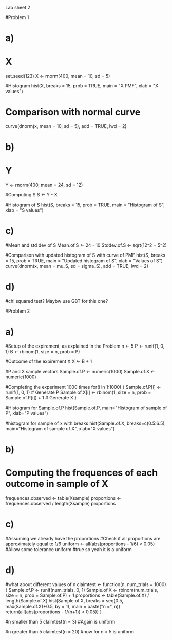 Lab sheet 2

 #Problem 1 
 # a)
 # X
 set.seed(123)
 X <- rnorm(400, mean = 10, sd = 5)

 #Histogram
 hist(X, breaks = 15, prob = TRUE, main = "X PMF", xlab = "X values")

 # Comparison with normal curve
 curve(dnorm(x, mean = 10, sd = 5), add = TRUE, lwd = 2)


 # b)
 # Y
 Y <- rnorm(400, mean = 24, sd = 12)

 #Computing S
 S <- Y - X

 #Histogram of S
 hist(S, breaks = 15, prob = TRUE, main = "Histogram of S", xlab = "S values")


 # c)
 #Mean and std dev of S
 Mean.of.S <- 24 - 10
 Stddev.of.S <- sqrt(12^2 + 5^2)

 #Comparison with updated histogram of S with curve of PMF
 hist(S, breaks = 15, prob = TRUE, main = "Updated histogram of S", xlab = "Values of S")
 curve(dnorm(x, mean = mu_S, sd = sigma_S), add = TRUE, lwd = 2)

 # d)
 #chi squared test? Maybw use GBT for this one?

 #Problem 2 
 # a)
 #Setup of the expirement, as explained in the Problem
 n <- 5
 P <- runif(1, 0, 1)
 B <- rbinom(1, size = n, prob = P)

 #Outcome of the expirement X
 X <- B + 1

 #P and X sample vectors
 Sample.of.P <- numeric(1000)
 Sample.of.X <- numeric(1000)

 #Completing the experiment 1000 times
 for(i in 1:1000) {
   Sample.of.P[i] <- runif(1, 0, 1) # Generate P
   Sample.of.X[i] <- rbinom(1, size = n, prob = Sample.of.P[i]) + 1 # Generate X
 }

 #Histogram for Sample.of.P
 hist(Sample.of.P, main="Histogram of sample of P", xlab="P values")

 #histogram for sample of x with breaks
 hist(Sample.of.X, breaks=c(0.5:6.5), main="Histogram of sample of X", xlab="X values")



 # b)
 # Computing the frequences of each outcome in sample of X
 frequences.observed <- table(Xsample) 
 proportions <- frequences.observed / length(Xsample)
 proportions



 # c)
 #Assuming we already have the proportions
 #Check if all proportions are approximately equal to 1/6
 uniform <- all(abs(proportions - 1/6) < 0.05) #Allow some tolerance
 uniform
 #true so yeah it is a uniform 

 # d)
 #what about different values of n
 claimtest <- function(n, num_trials = 1000) {
   Sample.of.P <- runif(num_trials, 0, 1)
   Sample.of.X <- rbinom(num_trials, size = n, prob = Sample.of.P) + 1
   proportions <- table(Sample.of.X) / length(Sample.of.X)
   hist(Sample.of.X, breaks = seq(0.5, max(Sample.of.X)+0.5, by = 1), main = paste("n =", n))
   return(all(abs(proportions - 1/(n+1)) < 0.05))
 }


 #n smaller than 5
 claimtest(n = 3)
 #Again is uniform 

 #n greater than 5
 claimtest(n = 20)
 #now for n > 5 is uniform 
